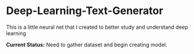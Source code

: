 # Deep-Learning-Text-Generator
This is a little neural net that I created to better study and understand deep learning

**Current Status:** Need to gather dataset and begin creating model.
